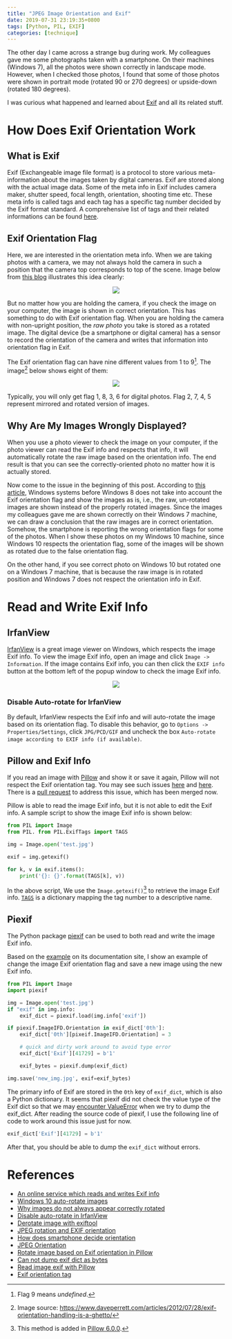 ```yaml
---
title: "JPEG Image Orientation and Exif"
date: 2019-07-31 23:19:35+0800
tags: [Python, PIL, EXIF]
categories: [technique]
---
```


The other day I came across a strange bug during work. My colleagues gave me
some photographs taken with a smartphone. On their machines (Windows 7), all
the photos were shown correctly in landscape mode. However, when I checked
those photos, I found that some of those photos were shown in portrait mode
(rotated 90 or 270 degrees) or upside-down (rotated 180 degrees).

I was curious what happened and learned about
[Exif](https://en.wikipedia.org/wiki/Exif) and all its related stuff.

<!--more-->

# How Does Exif Orientation Work

## What is Exif

Exif (Exchangeable image file format) is a protocol to store various
meta-information about the images taken by digital cameras. Exif are stored
along with the actual image data. Some of the meta info in Exif includes camera
maker, shutter speed, focal length, orientation, shooting time etc. These meta
info is called tags and each tag has a specific tag number decided by the Exif
format standard. A comprehensive list of tags and their related informations
can be found [here](https://www.exiv2.org/tags.html).

## Exif Orientation Flag

Here, we are interested in the orientation meta info. When we are taking photos
with a camera, we may not always hold the camera in such a position that the
camera top corresponds to top of the scene. Image below from [this blog](https://www.impulseadventure.com/photo/exif-orientation.html)
illustrates this idea clearly:

<p align="center">
<img src="https://blog-resource-1257868508.file.myqcloud.com/20190731231914.png">
</p>

But no matter how you are holding the camera, if you check the image on your
computer, the image is shown in correct orientation. This has something to do
with Exif orientation flag. When you are holding the camera with non-upright
position, the *raw photo* you take is stored as a rotated image. The digital
device (be a smartphone or digital camera) has a sensor to record the
orientation of the camera and writes that information into orientation flag in
Exif.

The Exif orientation flag can have nine different values from 1 to 9[^1]. The
image[^2] below shows eight of them:

<p align="center">
<img src="https://blog-resource-1257868508.file.myqcloud.com/20190731232000.png">
</p>

Typically, you will only get flag 1, 8, 3, 6 for digital photos. Flag 2, 7, 4,
5 represent mirrored and rotated version of images.

## Why Are My Images Wrongly Displayed?

When you use a photo viewer to check the image on your computer, if the photo
viewer can read the Exif info and respects that info, it will automatically
rotate the raw image based on the orientation info. The end result is that you
can see the correctly-oriented photo no matter how it is actually stored.

Now come to the issue in the beginning of this post. According to
[this article](https://www.ivertech.com/Articles/Image-Rotation-Issue-With-Windows-10.aspx),
Windows systems before Windows 8 does not take into account the Exif
orientation flag and show the images as is, i.e., the raw, un-rotated images
are shown instead of the properly rotated images. Since the images my
colleagues gave me are shown correctly on their Windows 7 machine, we can draw
a conclusion that the raw images are in correct orientation. Somehow, the
smartphone is reporting the wrong orientation flags for some of the photos.
When I show these photos on my Windows 10 machine, since Windows 10 respects
the orientation flag, some of the images will be shown as rotated due to the
false orientation flag.

On the other hand, if you see correct photo on Windows 10 but rotated one on a
Windows 7 machine, that is because the raw image is in rotated position and
Windows 7 does not respect the orientation info in Exif.

# Read and Write Exif Info

## IrfanView

[IrfanView](https://www.irfanview.com/) is a great image viewer on Windows,
which respects the image Exif info. To view the image Exif info, open an image
and click `Image -> Information`. If the image contains Exif info, you can then
click the `EXIF info` button at the bottom left of the popup window to check
the image Exif info.

<p align="center">
<img src="https://blog-resource-1257868508.file.myqcloud.com/20190731232045.png">
</p>

### Disable Auto-rotate for IrfanView

By default, IrfanView respects the Exif info and will auto-rotate the image
based on its orientation flag. To disable this behavior, go to `Options ->
Properties/Settings`, click `JPG/PCD/GIF` and uncheck the box `Auto-rotate
image according to EXIF info (if available)`.

## Pillow and Exif Info

If you read an image with [Pillow](https://github.com/python-pillow/Pillow) and
show it or save it again, Pillow will not respect the Exif orientation tag. You
may see such issues [here](https://github.com/python-pillow/Pillow/issues/183)
and [here](https://github.com/python-pillow/Pillow/issues/3748). There is a
[pull request](https://github.com/python-pillow/Pillow/pull/3687) to address
this issue, which has been merged now.

Pillow is able to read the image Exif info, but it is not able to edit the Exif
info. A sample script to show the image Exif info is shown below:

```python
from PIL import Image
from PIL. from PIL.ExifTags import TAGS

img = Image.open('test.jpg')

exif = img.getexif()

for k, v in exif.items():
    print('{}: {}'.format(TAGS[k], v))
```

In the above script, We use the
`Image.getexif()`[^3] to retrieve the image Exif info.
[`TAGS`](https://pillow.readthedocs.io/en/stable/reference/ExifTags.html)
is a dictionary mapping the tag number to a descriptive name.

## Piexif

The Python package [piexif](https://github.com/hMatoba/Piexif) can be used to
both read and write the image Exif info.

Based on the
[example](https://piexif.readthedocs.io/en/latest/sample.html#rotate-image-by-exif-orientation)
on its documentation site, I show an example of change the image Exif
orientation flag and save a new image using the new Exif info.

```python
from PIL import Image
import piexif

img = Image.open('test.jpg')
if "exif" in img.info:
    exif_dict = piexif.load(img.info['exif'])

if piexif.ImageIFD.Orientation in exif_dict['0th']:
    exif_dict['0th'][pixeif.ImageIFD.Orientation] = 3

    # quick and dirty work around to avoid type error
    exif_dict['Exif'][41729] = b'1'

    exif_bytes = piexif.dump(exif_dict)

img.save('new_img.jpg', exif=exif_bytes)
```

The primary info of Exif are stored in the `0th` key of `exif_dict`, which is
also a Python dictionary. It seems that piexif did not check the value type of
the Exif dict so that we may
[encounter ValueError](https://github.com/hMatoba/Piexif/issues/95)
when we try to dump the exif_dict. After reading the source code of piexif, I
use the following line of code to work around this issue just for now.

```python
exif_dict['Exif'][41729] = b'1'
```

After that, you should be able to dump the `exif_dict` without errors.

# References

+ [An online service which reads and writes Exif info](https://www.thexifer.net/#exif-camera-settings)
+ [Windows 10 auto-rotate images](https://answers.microsoft.com/en-us/windows/forum/windows_10-other_settings/disable-photo-auto-rotate-win-10/f4f56e93-ad1d-4969-87a4-a0a0b4f3a41b)
+ [Why images do not always appear correctly rotated](https://www.howtogeek.com/254830/why-your-photos-dont-always-appear-correctly-rotated/)
+ [Disable auto-rotate in IrfanView](https://irfanview-forum.de/showthread.php?t=8245)
+ [Derotate image with exiftool](https://leancrew.com/all-this/2009/04/derotating-jpegs-with-exiftool/)
+ [JPEG rotation and EXIF orientation](https://www.impulseadventure.com/photo/exif-orientation.html)
+ [How does smartphone decide orientation](https://www.scienceabc.com/innovation/smartphones-change-orientation-horizontal-landscape-gravity-sensor-accelerometer.html)
+ [JPEG Orientation](https://magnushoff.com/jpeg-orientation.html)
+ [Rotate image based on Exif orientation in Pillow](https://stackoverflow.com/questions/4228530/pil-thumbnail-is-rotating-my-image/6218425#6218425)
+ [Can not dump exif dict as bytes](https://github.com/hMatoba/Piexif/issues/83)
+ [Read image exif with Pillow](https://code.tutsplus.com/articles/why-are-my-mobile-phone-images-rotated-on-my-desktop--cms-30303)
+ [Exif orientation tag](http://jpegclub.org/exif_orientation.html)

[^1]: Flag 9 means *undefined*.
[^2]: Image source: https://www.daveperrett.com/articles/2012/07/28/exif-orientation-handling-is-a-ghetto/
[^3]: This method is added in [Pillow 6.0.0](https://pillow.readthedocs.io/en/stable/releasenotes/6.0.0.html#added-exif-class).
